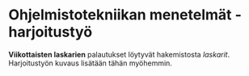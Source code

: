 # Ohjelmistotekniikan menetelmät -harjoitustyö

**Viikottaisten laskarien** palautukset löytyvät hakemistosta *laskarit*. Harjoitustyön kuvaus lisätään tähän myöhemmin.
